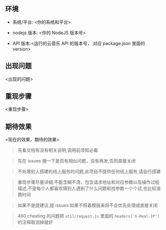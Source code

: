 ## 环境

- 系统/平台: <你的系统和平台>

- nodejs 版本: <你的 NodeJS 版本号>

- API 版本:<运行的云音乐 API 的版本号， 对应 package.json 里面的 version>

## 出现问题

<出现的问题>

## 重现步骤

<重现步骤>

## 期待效果

<现在的效果，期待的效果>

> 先看文档有没有相关说明,调用前须知必看

> 先在 issues 搜一下是否有相似问题，没有再发,否则直接关闭

> 不处理别人搭建的线上服务的问题,此项目不提供任何线上服务,请自行搭建

> 重现步骤尽量详细,不能含糊不清，包含请求地址和对应参数以及操作过程描述,不是每个人都喜欢猜别人遇到了什么问题和找参数一个个试,也比较浪费时间

> 如果不是提建议,提 issues 如果不照着模版来将不会优先处理或直接关闭

> 460 cheating 的问题把 `util/request.js` 里面的 `headers['X-Real-IP']` 的注释取消掉就好
